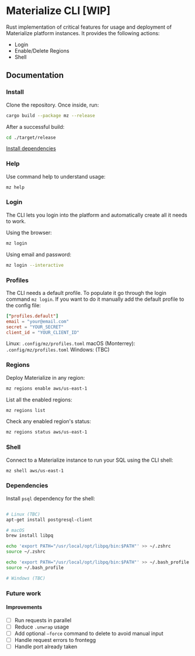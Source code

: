 # Materialize CLI [WIP]

Rust implementation of critical features for usage and deployment of Materialize platform instances.
It provides the following actions:

* Login
* Enable/Delete Regions
* Shell

## Documentation

### Install

Clone the repository. Once inside, run:

```bash
cargo build --package mz --release
```

After a successful build:

```bash
cd ./target/release
```

[Install dependencies](#Dependencies)

### Help

Use command help to understand usage:

```bash
mz help
```

### Login

The CLI lets you login into the platform and automatically create all it needs to work.

Using the browser:

```bash
mz login
```

Using email and password:

```bash
mz login --interactive
```

### Profiles

The CLI needs a default profile. To populate it go through the login command `mz login`. If you want to do it manually add the default profile to the config file:

```TOML
["profiles.default"]
email = "your@email.com"
secret = "YOUR_SECRET"
client_id = "YOUR_CLIENT_ID"
```

Linux: `.config/mz/profiles.toml`
macOS (Monterrey): `.config/mz/profiles.toml`
Windows: (TBC)

### Regions

Deploy Materialize in any region:

```bash
mz regions enable aws/us-east-1
```

List all the enabled regions:

```bash
mz regions list
```

Check any enabled region's status:

```bash
mz regions status aws/us-east-1
```

### Shell

Connect to a Materialize instance to run your SQL using the CLI shell:

```bash
mz shell aws/us-east-1
```

### Dependencies

Install `psql` dependency for the shell:

```bash

# Linux (TBC)
apt-get install postgresql-client

# macOS
brew install libpq

echo 'export PATH="/usr/local/opt/libpq/bin:$PATH"' >> ~/.zshrc
source ~/.zshrc

echo 'export PATH="/usr/local/opt/libpq/bin:$PATH"' >> ~/.bash_profile
source ~/.bash_profile

# Windows (TBC)
```


### Future work
#### Improvements
- [ ]  Run requests in parallel
- [ ]  Reduce `.unwrap` usage
- [ ]  Add optional `—force` command to delete to avoid manual input
- [ ]  Handle request errors to frontegg
- [ ]  Handle port already taken
